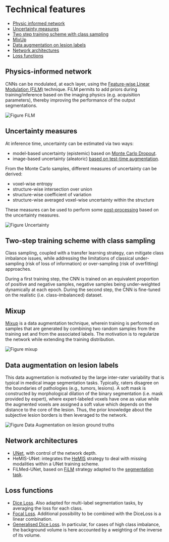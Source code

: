 # Technical features

* [Physic informed network](#physic-informed-network)
* [Uncertainty measures](#uncertainty-measures)
* [Two step training scheme with class sampling](#two-steps-training-scheme-with-class-sampling)
* [MixUp](#mixup)
* [Data augmentation on lesion labels](#data-augmentation-on-lesion-labels)
* [Network architectures](#network-architectures)
* [Loss functions](#loss-functions)

## Physics-informed network
CNNs can be modulated, at each layer, using the [Feature-wise Linear Modulation (FiLM)](https://arxiv.org/pdf/1709.07871.pdf) technique. FiLM permits to add priors during training/inference
based on the imaging physics (e.g. acquisition parameters), thereby improving the
performance of the output segmentations.

![Figure FiLM](https://github.com/neuropoly/ivado-medical-imaging/raw/master/images/film_figure.png)

## Uncertainty measures
At inference time, uncertainty can be estimated via two ways:
- model-based uncertainty (epistemic) based on [Monte Carlo Dropout](https://arxiv.org/abs/1506.02142).
- image-based uncertainty (aleatoric) [based on test-time augmentation](https://doi.org/10.1016/j.neucom.2019.01.103).

From the Monte Carlo samples, different measures of uncertainty can be derived:
- voxel-wise entropy
- structure-wise intersection over union
- structure-wise coefficient of variation
- structure-wise averaged voxel-wise uncertainty within the structure

These measures can be used to perform some [post-processing](https://arxiv.org/abs/1808.01200) based on the uncertainty measures.

![Figure Uncertainty](https://github.com/neuropoly/ivado-medical-imaging/raw/master/images/uncertainty_measures.png)

## Two-step training scheme with class sampling
Class sampling, coupled with a transfer learning strategy, can mitigate class
imbalance issues, while addressing the limitations of classical under-sampling
(risk of loss of information) or over-sampling (risk of overfitting) approaches.

During a first training step, the CNN is trained on an equivalent proportion of
positive and negative samples, negative samples being under-weighted dynamically
at each epoch. During the second step, the CNN is fine-tuned on the realistic
(i.e. class-imbalanced) dataset.

## Mixup
[Mixup](https://arxiv.org/abs/1710.09412) is a data augmentation technique,
wherein training is performed on samples that are generated by combining two
random samples from the training set and from the associated labels. The motivation
is to regularize the network while extending the training distribution.

![Figure mixup](https://github.com/neuropoly/ivado-medical-imaging/raw/master/images/mixup.png)

## Data augmentation on lesion labels
This data augmentation is motivated by the large inter-rater variability that is
typical in medical image segmentation tasks. Typically, raters disagree on the boundaries
of pathologies (e.g., tumors, lesions). A soft mask is constructed by morphological
dilation of the binary segmentation (i.e. mask provided by expert), where
expert-labeled voxels have one as value while the augmented voxels are assigned
a soft value which depends on the distance to the core of the lesion. Thus,
the prior knowledge about the subjective lesion borders is then leveraged to the network.

![Figure Data Augmentation on lesion ground truths](https://github.com/neuropoly/ivado-medical-imaging/raw/master/images/dilate-gt.png)

## Network architectures
- [UNet](https://arxiv.org/pdf/1505.04597.pdf), with control of the network depth.
- HeMIS-UNet: integrates the [HeMIS](https://arxiv.org/abs/1607.05194) strategy to deal with missing modalities within a UNet training scheme.
- FiLMed-UNet, based on [FiLM](https://arxiv.org/pdf/1709.07871.pdf) strategy adapted to the [segmentation task](#physic-informed-network).

## Loss functions
- [Dice Loss](https://arxiv.org/abs/1606.04797). Also adapted for multi-label segmentation tasks, by averaging the loss for each class.
- [Focal Loss](https://arxiv.org/pdf/1708.02002.pdf). Additional possibility to be combined with the DiceLoss is a linear combination.
- [Generalised Dice Loss](https://arxiv.org/pdf/1707.03237.pdf). In particular, for cases of high class imbalance, the background volume is here accounted by a weighting of the inverse of its volume.
